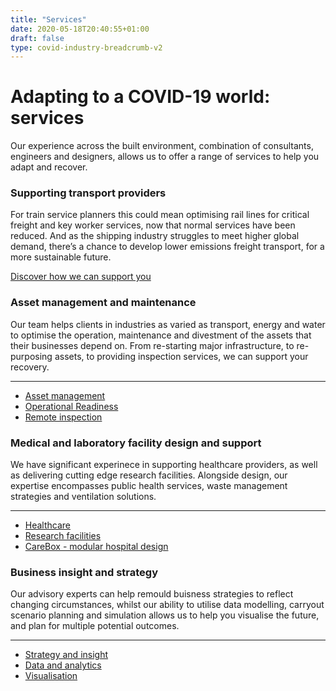 ```yaml
---
title: "Services"
date: 2020-05-18T20:40:55+01:00
draft: false
type: covid-industry-breadcrumb-v2
---
```

<div class="page-hero page-hero--light page-hero--centered">
    <div class="page-hero__inner">
        <div class="page-hero__copy">
            <div class="hero-text">
                <h3 class="hero-text__label"></h3>
                <h1 class="hero-text__title">Adapting to a COVID-19 world: services</h1>
                <div class="hero-text__copy-wrap">
                    <p class="hero-text__copy">Our experience across the built environment, combination of consultants, engineers and designers, allows us to offer a range of services to help you adapt and recover.</p>
                </div>
            </div>
        </div>
    </div>
    <div class="page-hero__pic fullbleed fullbleed--video"   style="background-image: url('/images/arup-pages/covid-19/digital-banner-overlay.jpg')"  >
    	<div class="video-carousel__overlay active"></div>
            <span class="page-hero__pic--mobile" style="background-image: url('/-/media/arup/images/perspectives/themes/transport/transport.jpg?h=833&amp;w=2000&amp;hash=677D21222EC23A99E6EADFBBA55A584A')"></span>
    </div>
</div>


<!-- featured area -->

<!-- end featured area -->
<section class="split-pic ">
    <div class="split-pic__pic-wrap split-pic__pic-wrap--frame">
        <div class="split-pic__pic split-pic__pic--desktop" style="background-image: url('/-/media/arup/images/careers-new/locations/uk/fitzrovia-office.jpg?h=678&amp;w=1200&amp;hash=1917EB13A294907A8ECFD37861F20175')"></div>
        <div class="split-pic__pic split-pic__pic--mobile" style="background-image: url('/-/media/arup/images/careers-new/locations/uk/fitzrovia-office.jpg?mw=720&amp;hash=E6A26FC4EE250562A9CCAC321EDDF98E')"></div>
        <p class="split-pic__caption"></p>
    </div>
    <div class="split-pic__content">
        <div class="split-pic__inner">
            <div class="split-pic__copy">
                <h3 class="h4">Supporting transport providers</h3>
                <p>For train service planners this could mean optimising rail lines for critical freight and key worker services, now that normal services have been reduced. And as the shipping industry struggles to meet higher global demand, there’s a chance to develop lower emissions freight transport, for a more sustainable future.</p>

<a class="cta cta--black cta--small" href="/offices/united-kingdom" HideLinkDescription="True">                    <span class="cta__icon icon icon-oval" data-grunticon-embed></span>
                    <span class="cta__text">Discover how we can support you</span>
</a>            </div>
        </div>
    </div>
</section>
<section class="split-pic split-pic--flip">
    <div class="split-pic__pic-wrap split-pic__pic-wrap--frame">
        <div class="split-pic__pic split-pic__pic--desktop" style="background-image: url('/-/media/arup/images/projects/r/rawang-bypass/rawanfhero2000x1125.jpg?h=1125&amp;w=2000&amp;hash=17E5F447F8419E26C4A625D4DB57D265')"></div>
        <div class="split-pic__pic split-pic__pic--mobile" style="background-image: url('/-/media/arup/images/projects/r/rawang-bypass/rawanfhero2000x1125.jpg?mw=720&amp;hash=0118D841CBA5810020629A29478BF209')"></div>
        <p class="split-pic__caption"></p>
    </div>
    <div class="split-pic__content">
        <div class="split-pic__inner">
            <div class="split-pic__copy">
                <h3 class="h4">Asset management and maintenance</h3>
                <p>Our team helps clients in industries as varied as transport, energy and water to optimise the operation, maintenance and divestment of the assets that their businesses depend on. From re-starting major infrastructure, to re-purposing assets, to providing inspection services, we can support your recovery.</p>
                    <hr />
                    <ul class="list list--links">
                            <li>
                                <a class="cta cta--black cta--small" href="/our-firm/values" HideLinkDescription="True">
                                <span class="cta__icon icon icon-oval" data-grunticon-embed></span>
                                <span class="cta__text">Asset management</span>
                                </a>
                            </li>
                            <li>
                                <a class="cta cta--black cta--small" href="/perspectives/publications/speeches-and-lectures/section/ove-arup-key-speech" HideLinkDescription="True">
                                <span class="cta__icon icon icon-oval" data-grunticon-embed></span>
                                <span class="cta__text">Operational Readiness</span>
                                </a>
                            </li>
                            <li>
                                <a class="cta cta--black cta--small" href="/perspectives/publications/speeches-and-lectures/section/ove-arup-key-speech" HideLinkDescription="True">
                                <span class="cta__icon icon icon-oval" data-grunticon-embed></span>
                                <span class="cta__text">Remote inspection</span>
                                </a>
                            </li>
                    </ul>
            </div>
        </div>
    </div>
</section>
<section class="split-pic ">
    <div class="split-pic__pic-wrap split-pic__pic-wrap--frame">
        <div class="split-pic__pic split-pic__pic--desktop" style="background-image: url('/-/media/arup/images/projects/r/rawang-bypass/rawanfhero2000x1125.jpg?h=1125&amp;w=2000&amp;hash=17E5F447F8419E26C4A625D4DB57D265')"></div>
        <div class="split-pic__pic split-pic__pic--mobile" style="background-image: url('/-/media/arup/images/projects/r/rawang-bypass/rawanfhero2000x1125.jpg?mw=720&amp;hash=0118D841CBA5810020629A29478BF209')"></div>
        <p class="split-pic__caption"></p>
    </div>
    <div class="split-pic__content">
        <div class="split-pic__inner">
            <div class="split-pic__copy">
                <h3 class="h4">Medical and laboratory facility design and support</h3>
                <p>We have significant experinece in supporting healthcare providers, as well as delivering cutting edge research facilities. Alongside design, our expertise encompasses public health services, waste management strategies and ventilation solutions.</p>
                    <hr />
                    <ul class="list list--links">
                            <li>
                                <a class="cta cta--black cta--small" href="/our-firm/values" HideLinkDescription="True">
                                <span class="cta__icon icon icon-oval" data-grunticon-embed></span>
                                <span class="cta__text">Healthcare</span>
                                </a>
                            </li>
                            <li>
                                <a class="cta cta--black cta--small" href="/perspectives/publications/speeches-and-lectures/section/ove-arup-key-speech" HideLinkDescription="True">
                                <span class="cta__icon icon icon-oval" data-grunticon-embed></span>
                                <span class="cta__text">Research facilities</span>
                                </a>
                            </li>
                            <li>
                                <a class="cta cta--black cta--small cta--left" href="/perspectives/publications/speeches-and-lectures/section/ove-arup-key-speech" HideLinkDescription="True">
                                <span class="cta__icon icon icon-oval" data-grunticon-embed></span>
                                <span class="cta__text">CareBox - modular hospital design</span>
                                </a>
                            </li>
                    </ul>
            </div>
        </div>
    </div>
</section>
<section class="split-pic split-pic--flip">
    <div class="split-pic__pic-wrap split-pic__pic-wrap--frame">
        <div class="split-pic__pic split-pic__pic--desktop" style="background-image: url('/-/media/arup/images/projects/r/rawang-bypass/rawanfhero2000x1125.jpg?h=1125&amp;w=2000&amp;hash=17E5F447F8419E26C4A625D4DB57D265')"></div>
        <div class="split-pic__pic split-pic__pic--mobile" style="background-image: url('/-/media/arup/images/projects/r/rawang-bypass/rawanfhero2000x1125.jpg?mw=720&amp;hash=0118D841CBA5810020629A29478BF209')"></div>
        <p class="split-pic__caption"></p>
    </div>
    <div class="split-pic__content">
        <div class="split-pic__inner">
            <div class="split-pic__copy">
                <h3 class="h4">Business insight and strategy</h3>
                <p>Our advisory experts can help remould buisness strategies to reflect changing circumstances, whilst our ability to utilise data modelling, carryout scenario planning and simulation allows us to help you visualise the future, and plan for multiple potential outcomes. </p>
                    <hr />
                    <ul class="list list--links">
                            <li>
                                <a class="cta cta--black cta--small" href="/our-firm/values" HideLinkDescription="True">
                                <span class="cta__icon icon icon-oval" data-grunticon-embed></span>
                                <span class="cta__text">Strategy and insight</span>
                                </a>
                            </li>
                            <li>
                                <a class="cta cta--black cta--small" href="/perspectives/publications/speeches-and-lectures/section/ove-arup-key-speech" HideLinkDescription="True">
                                <span class="cta__icon icon icon-oval" data-grunticon-embed></span>
                                <span class="cta__text">Data and analytics</span>
                                </a>
                            </li>
                            <li>
                                <a class="cta cta--black cta--small" href="/perspectives/publications/speeches-and-lectures/section/ove-arup-key-speech" HideLinkDescription="True">
                                <span class="cta__icon icon icon-oval" data-grunticon-embed></span>
                                <span class="cta__text">Visualisation</span>
                                </a>
                            </li>
                    </ul>
            </div>
        </div>
    </div>
</section>